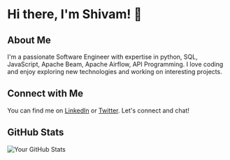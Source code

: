 # Hi there, I'm Shivam! 👋

## About Me
I'm a passionate Software Engineer with expertise in python, SQL, JavaScript, Apache Beam, Apache Airflow, API Programming. I love coding and enjoy exploring new technologies and working on interesting projects.

## Connect with Me
You can find me on [LinkedIn](https://www.linkedin.com/in/shivamsingh012/) or [Twitter](https://twitter.com/ShivamS85772954). Let's connect and chat!

## GitHub Stats
![Your GitHub Stats](https://github-readme-stats.vercel.app/api?username=shivam221098&show_icons=true&hide_border=true&theme=dark)


<!---
shivam221098/shivam221098 is a ✨ special ✨ repository because its `README.md` (this file) appears on your GitHub profile.
You can click the Preview link to take a look at your changes.
--->
